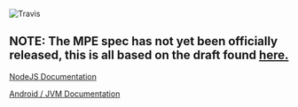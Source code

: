 ![Travis](https://travis-ci.org/dupontgu/mpe-kt.svg?branch=master)

## NOTE: The MPE spec has not yet been officially released, this is all based on the draft found [here.](https://docs.google.com/document/d/1vpjxoPHw82X3xyNvE6_hsDeL86vloNQZC83NHD8edow/edit#)

[NodeJS Documentation](mpe-js/README.md)

[Android / JVM Documentation](mpe-jvm/README.md)
